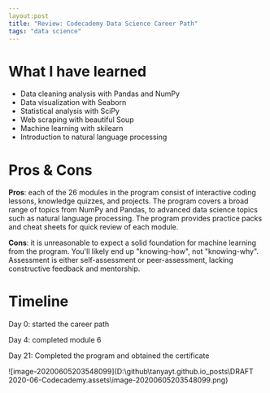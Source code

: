 ```yaml
---
layout:post
title: "Review: Codecademy Data Science Career Path"
tags: "data science"
---
```


# What I have learned

*   Data cleaning analysis with Pandas and NumPy
*   Data visualization with Seaborn
*   Statistical analysis with SciPy
*   Web scraping with beautiful Soup
*   Machine learning with skilearn 
*   Introduction to natural language processing 

# Pros & Cons

**Pros**: each of the 26 modules  in the program consist of interactive coding lessons, knowledge quizzes, and projects. The program covers a broad range of topics from NumPy and Pandas, to advanced data science topics such as natural language processing. The program provides practice packs and cheat sheets for quick review of each module.

**Cons**: it is unreasonable to expect a solid foundation for machine learning from the program. You'll likely end up "knowing-how", not "knowing-why".  Assessment is either self-assessment or peer-assessment, lacking constructive feedback and mentorship. 

# Timeline 

Day 0: started the career path 

Day 4: completed module 6 

Day 21: Completed the program and obtained the certificate

![image-20200605203548099](D:\github\tanyayt.github.io\_posts\DRAFT 2020-06-Codecademy.assets\image-20200605203548099.png)



